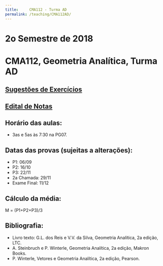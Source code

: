 ```yaml
---
title:     CMA112 - Turma AD
permalink: /teaching/CMA112AD/
---
```

# 2o Semestre de 2018
# CMA112, Geometria Analítica, Turma AD

## [Sugestões de Exercícios](https://www.dropbox.com/s/whega10arhf77ot/Lista%20GA.txt?dl=0)

## [Edital de Notas](https://docs.google.com/spreadsheets/d/e/2PACX-1vRNI9IuZKBmJnrGOZyqIKr-wQ2LsyMGfY6PNG3SEnKZ_A4ZLfeYJ3w7XlTlEWT9nmyC-ajDEqjT1n8I/pubhtml?gid=1531258652&single=true)

## Horário das aulas:
- 3as e 5as às 7:30 na PG07.

## Datas das provas (sujeitas a alterações):
- P1: 06/09
- P2: 16/10
- P3: 22/11
- 2a Chamada: 29/11
- Exame Final: 11/12

## Cálculo da média:
M = (P1+P2+P3)/3

## Bibliografia:
- Livro texto: G.L. dos Reis e V.V. da Silva, Geometria Analítica, 2a edição, LTC.
- A. Steinbruch e P. Winterle, Geometria Analítica, 2a edição, Makron Books.
- P. Winterle, Vetores e Geometria Analítica, 2a edição, Pearson.
